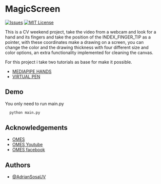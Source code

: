 # MagicScreen

[![Issues](https://img.shields.io/github/issues/AdrianSosaUV/MagicScreen)](https://github.com/AdrianSosaUV/MagicScreen/issues)
[![MIT License](https://img.shields.io/github/license/AdrianSosaUV/MagicScreen)](https://github.com/AdrianSosaUV/MagicScreen/blob/main/LICENSE)

  
This is a CV weekend project, take the video from a webcam and look for a hand and its fingers and take the position of the INDEX_FINGER_TIP as a pointer, with these coordinates make a drawing on a screen, you can change the color and the drawing thickness with four different size and color options, an extra functionality implemented for cleaning the canvas.

For this project i take two tutorials as base for make it possible.
- [MEDIAPIPE HANDS](https://youtu.be/ipHKQVtwRas)
- [VIRTUAL PEN](https://youtu.be/KlVSqdF0EWs)

## Demo

You only need to run main.py

```bash
  python main.py
```

  
## Acknowledgements

 - [OMES](https://omes-va.com/)
 - [OMES Youtube](https://www.youtube.com/c/OMES-va)
 - [OMES facebook](https://www.facebook.com/GabyOmes)

  
## Authors

- [@AdrianSosaUV](https://www.github.com/AdrianSosaUV)

  